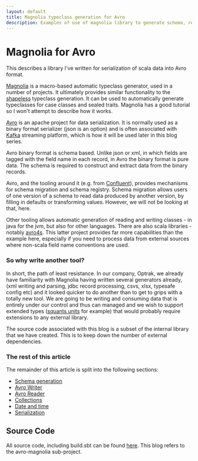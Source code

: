 ```yaml
---
layout: default
title: Magnolia typeclass generation for Avro
description: Examples of use of magnolia library to generate schema, reader and writer typeclasses for Avro serialization
---
```


# Magnolia for Avro

This describes a library I've written for serialization of scala data into
Avro format.

[Magnolia](https://propensive.com/opensource/magnolia/tutorial) is a macro-based automatic
typeclass generator, used in a number of projects. It ultimately provides similar functionality
to the [shapeless](https://github.com/milessabin/shapeless) typeclass generation.
It can be used to automatically generate typeclasses for case classes and sealed traits. Magnolia has
a good tutorial so I won't attempt to describe how it works.

[Avro](https://avro.apache.org/) is an apache project for data serialization. It is normally used as a binary
format serializer (json is an option) and is often associated with [Kafka](https://kafka.apache.org/)
streaming platform, which is how it will be used later in this blog series.

Avro binary format is schema based. Unlike json or xml, in which fields are tagged with the field
name in each record, in Avro the binary format is pure data. The schema is required to construct and
extract data from the binary records.

Avro, and the tooling around it (e.g. from [Confluent](https://www.confluent.io/)),
provides mechanisms for schema migration and schema registry. Schema migration allows
users of one version of a schema to read data produced by another
version, by filling in defaults or transforming values. However, we will not be looking
at that, here.

Other tooling allows automatic generation of reading and writing classes - in java for the jvm, but also
for other languages. There are also scala libraries - notably [avro4s](https://github.com/sksamuel/avro4s).
This latter project provides far more capabilities than the example here, especially
if you need to process data from external sources where non-scala field name conventions
are used.

### So why write another tool?
In short, the path of least resistance.
In our company, Optrak, we already have familiarity with Magnolia having written several generators already,
(xml writing and parsing, jdbc record processing, csvs, xlsx, typesafe config etc) and
it looked quicker to do another than to get to grips with a totally new tool.
We are going to be writing and consuming data that is entirely under our control and thus can
managed and we wish to support extended types ([squants units](https://github.com/typelevel/squants)
for example) that would probably require extensions to any external library.

The source code associated with this blog is a subset of the internal library that we have created. This
is to keep down the number of external dependencies.

### The rest of this article
The remainder of this article is split into the following sections:
* [Schema generation](schema.md)
* [Avro Writer](avro-writer.md)
* [Avro Reader](avro-reader.md)
* [Collections](collections.md)
* [Date and time](datetime.md)
* [Serialization](serialization.md)

## Source Code
All source code, including build.sbt can be found
[here](https://github.com/TimPigden/zio-http4s-examples). This blog refers
to the avro-magnolia sub-project.


